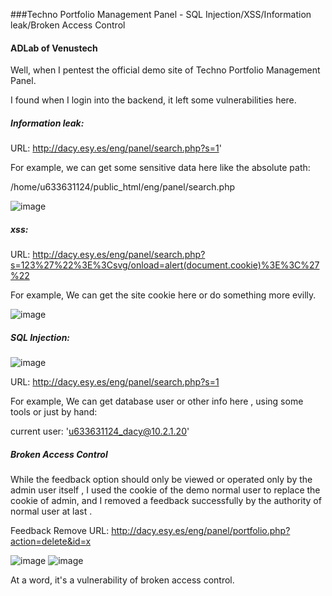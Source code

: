 ###Techno Portfolio Management Panel - SQL Injection/XSS/Information leak/Broken Access Control

#### ADLab of Venustech


Well,  when I pentest the official demo site of Techno Portfolio Management Panel.

I found when I login into the backend,  it left some vulnerabilities here.

##### Information leak:

URL: http://dacy.esy.es/eng/panel/search.php?s=1'

For example, we can get some sensitive data here like the absolute path:

/home/u633631124/public_html/eng/panel/search.php

![image](https://raw.githubusercontent.com/d4wner/Vulnerabilities-Report/master/pic/Techno-Portfolio-Management-Panel/info_leak.png)


##### xss:

URL: http://dacy.esy.es/eng/panel/search.php?s=123%27%22%3E%3Csvg/onload=alert(document.cookie)%3E%3C%27%22

For example, We can get the site cookie here or do something more evilly. 

![image](https://raw.githubusercontent.com/d4wner/Vulnerabilities-Report/master/pic/Techno-Portfolio-Management-Panel/xss.png)


##### SQL Injection:


![image](https://raw.githubusercontent.com/d4wner/Vulnerabilities-Report/master/pic/Techno-Portfolio-Management-Panel/sqli.png)

URL: http://dacy.esy.es/eng/panel/search.php?s=1

For example, We can get database user or other info here , using some tools or just by hand:

current user:    'u633631124_dacy@10.2.1.20'

##### Broken Access Control

While the feedback option should only be viewed or operated only by the admin user itself , I used the cookie of the demo normal user to replace the cookie of admin, and I removed a feedback successfully by the authority of normal user at last .

Feedback Remove URL:
http://dacy.esy.es/eng/panel/portfolio.php?action=delete&id=x

![image](https://raw.githubusercontent.com/d4wner/Vulnerabilities-Report/master/pic/Techno-Portfolio-Management-Panel/access1.png)
![image](https://raw.githubusercontent.com/d4wner/Vulnerabilities-Report/master/pic/Techno-Portfolio-Management-Panel/access2.png)

At a word, it's a vulnerability of broken access control.
